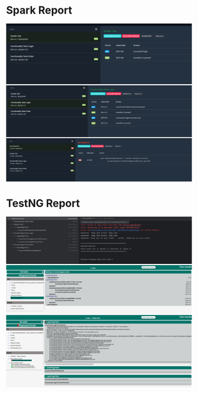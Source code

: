 
# **Spark Report**
<img src=images/1.png>
<img src=images/2.png>
<img src=images/5failed.png>

# **TestNG Report**
<img src=images/4.png>
<img src=images/3.png>
<img src=images/6failed.png>
